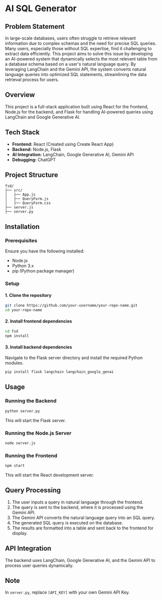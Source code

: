 # AI SQL Generator

## Problem Statement
In large-scale databases, users often struggle to retrieve relevant information due to complex schemas and the need for precise SQL queries. Many users, especially those without SQL expertise, find it challenging to extract data efficiently. This project aims to solve this issue by developing an AI-powered system that dynamically selects the most relevant table from a database schema based on a user's natural language query. By leveraging LangChain and the Gemini API, the system converts natural language queries into optimized SQL statements, streamlining the data retrieval process for users.

## Overview
This project is a full-stack application built using React for the frontend, Node.js for the backend, and Flask for handling AI-powered queries using LangChain and Google Generative AI.

## Tech Stack
- **Frontend:** React (Created using Create React App)
- **Backend:** Node.js, Flask
- **AI Integration:** LangChain, Google Generative AI, Gemini API
- **Debugging:** ChatGPT

## Project Structure
```
fsd/
├── src/
│   ├── App.js
│   ├── QueryForm.js
│   ├── QueryForm.css
├── server.js
├── server.py
```

## Installation

### Prerequisites
Ensure you have the following installed:
- Node.js
- Python 3.x
- pip (Python package manager)

### Setup

#### 1. Clone the repository
```sh
git clone https://github.com/your-username/your-repo-name.git
cd your-repo-name
```

#### 2. Install frontend dependencies
```sh
cd fsd
npm install
```

#### 3. Install backend dependencies
Navigate to the Flask server directory and install the required Python modules.
```sh
pip install flask langchain langchain_google_genai
```

## Usage

### Running the Backend
```sh
python server.py
```
This will start the Flask server.

### Running the Node.js Server
```sh
node server.js
```

### Running the Frontend
```sh
npm start
```
This will start the React development server.

## Query Processing
1. The user inputs a query in natural language through the frontend.
2. The query is sent to the backend, where it is processed using the Gemini API.
3. The Gemini API converts the natural language query into an SQL query.
4. The generated SQL query is executed on the database.
5. The results are formatted into a table and sent back to the frontend for display.

## API Integration
The backend uses LangChain, Google Generative AI, and the Gemini API to process user queries dynamically.

## Note
In `server.py`, replace `[API_KEY]` with your own Gemini API Key.

